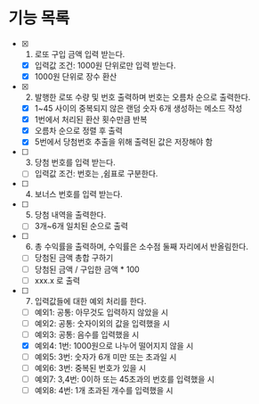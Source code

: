 # 기능 목록

- [x] 1. 로또 구입 금액 입력 받는다.
  - [x] 입력값 조건: 1000원 단위로만 입력 받는다.
  - [x] 1000원 단위로 장수 환산
- [x] 2. 발행한 로또 수량 및 번호 출력하며 번호는 오름차 순으로 출력한다.
  - [x] 1~45 사이의 중복되지 않은 랜덤 숫자 6개 생성하는 메소드 작성
  - [x] 1번에서 처리된 환산 횟수만큼 반복
  - [x] 오름차 순으로 정렬 후 출력
  - [x] 5번에서 당첨번호 추출을 위해 출력된 값은 저장해야 함
- [ ] 3. 당첨 번호를 입력 받는다.
  - [ ] 입력값 조건: 번호는 ,쉼표로 구분한다.
- [ ] 4. 보너스 번호를 입력 받는다.
- [ ] 5. 당첨 내역을 출력한다.
  - [ ] 3개~6개 일치된 순으로 출력
- [ ] 6. 총 수익률을 출력하며, 수익률은 소수점 둘째 자리에서 반올림한다.
  - [ ] 당첨된 금액 총합 구하기
  - [ ] 당첨된 금액 / 구입한 금액 \* 100
  - [ ] xxx.x 로 출력
- [ ] 7. 입력값들에 대한 예외 처리를 한다.
  - [ ] 예외1: 공통: 아무것도 입력하지 않았을 시
  - [ ] 예외2: 공통: 숫자이외의 값을 입력했을 시
  - [ ] 예외3: 공통: 음수를 입력했을 시
  - [x] 예외4: 1번: 1000원으로 나누어 떨어지지 않을 시
  - [ ] 예외5: 3번: 숫자가 6개 미만 또는 초과일 시
  - [ ] 예외6: 3번: 중복된 번호가 있을 시
  - [ ] 예외7: 3,4번: 0이하 또는 45초과의 번호를 입력했을 시
  - [ ] 예외8: 4번: 1개 초과된 개수를 입력했을 시
